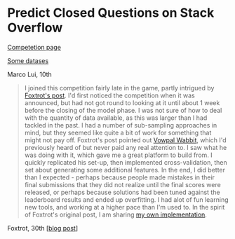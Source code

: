# Predict Closed Questions on Stack Overflow

[Competetion page](https://www.kaggle.com/c/predict-closed-questions-on-stack-overflow)

[Some datases](http://meta.stackoverflow.com/questions/156571/analyzing-so-posters-experience-level)

Marco Lui, 10th

> I joined this competition fairly late in the game, partly intrigued by [Foxtrot's post](http://www.kaggle.com/c/predict-closed-questions-on-stack-overflow/forums/t/2818/beating-the-benchmark-hands-down). I'd first noticed the competition when it was announced, but had not got round to looking at it until about 1 week before the closing of the model phase. I was not sure of how to deal with the quantity of data available, as this was larger than I had tackled in the past. I had a number of sub-sampling approaches in mind, but they seemed like quite a bit of work for something that might not pay off. Foxtrot's post pointed out [Vowpal Wabbit](http://hunch.net/~vw/), which I'd previously heard of but never paid any real attention to. I saw what he was doing with it, which gave me a great platform to build from. I quickly replicated his set-up, then implemented cross-validation, then set about generating some additional features. In the end, I did better than I expected - perhaps because people made mistakes in their final submissions that they did not realize until the final scores were released, or perhaps because solutions had been tuned against the leaderboard results and ended up overfitting. I had alot of fun learning new tools, and working at a higher pace than I'm used to. In the spirit of Foxtrot's original post, I am sharing [my own implementation](https://github.com/saffsd/kaggle-stackoverflow2012).

Foxtrot, 30th [[blog post](http://fastml.com/predicting-closed-questions-on-stack-overflow/)]
